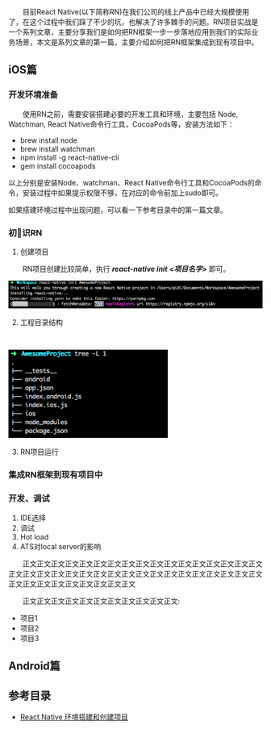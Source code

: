 &emsp;&emsp;目前React Native(以下简称RN)在我们公司的线上产品中已经大规模使用了，在这个过程中我们踩了不少的坑，也解决了许多棘手的问题。RN项目实战是一个系列文章，主要分享我们是如何把RN框架一步一步落地应用到我们的实际业务场景，本文是系列文章的第一篇，主要介绍如何把RN框架集成到现有项目中。

## iOS篇

### 开发环境准备

&emsp;&emsp;使用RN之前，需要安装搭建必要的开发工具和环境，主要包括 Node, Watchman, React Native命令行工具，CocoaPods等，安装方法如下：

- brew install node
- brew install watchman
- npm install -g react-native-cli
- gem install cocoapods

以上分别是安装Node、watchman、React Native命令行工具和CocoaPods的命令，安装过程中如果提示权限不够，在对应的命令前加上sudo即可。

如果搭建环境过程中出现问题，可以看一下参考目录中的第一篇文章。

### 初识RN

1. 创建项目

&emsp;&emsp;RN项目创建比较简单，执行 ***react-native init <项目名字>*** 即可。

![](./Images/rn1/1.png)

2. 工程目录结构

&emsp;&emsp;

![](./Images/rn1/2.png)

3. RN项目运行

### 集成RN框架到现有项目中

### 开发、调试
1. IDE选择
2. 调试
3. Hot load
4. ATS对local server的影响

&emsp;&emsp;正文正文正文正文正文正文正文正文正文正文正文正文正文正文正文正文正文正文正文正文正文正文正文正文正文正文正文正文正文正文正文正文正文正文正文正文正文正文正文正文正文正文正文正文

&emsp;&emsp;正文正文正文正文正文正文正文正文正文正文正文:
- 项目1
- 项目2
- 项目3

## Android篇

## 参考目录
- [React Native 环境搭建和创建项目](http://www.jianshu.com/p/a85cba2efb7a)
